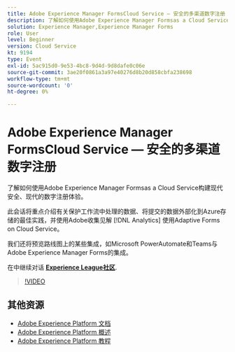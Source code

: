 ```yaml
---
title: Adobe Experience Manager FormsCloud Service — 安全的多渠道数字注册
description: 了解如何使用Adobe Experience Manager Formsas a Cloud Service构建现代安全、现代的数字注册体验。 此会话将重点介绍有关保护工作流中处理的数据、将提交的数据外部化到Azure存储的最佳实践，并使用Adobe收集见解 [!DNL Analytics] 使用Adaptive Forms on Cloud Service。
solution: Experience Manager,Experience Manager Forms
role: User
level: Beginner
version: Cloud Service
kt: 9194
type: Event
exl-id: 5ac915d0-9e53-4bc8-9d4d-9d8dafe0c06e
source-git-commit: 3ae20f0861a3a97e40276d8b20d858cbfa238698
workflow-type: tm+mt
source-wordcount: '0'
ht-degree: 0%

---
```


# Adobe Experience Manager FormsCloud Service — 安全的多渠道数字注册

了解如何使用Adobe Experience Manager Formsas a Cloud Service构建现代安全、现代的数字注册体验。

此会话将重点介绍有关保护工作流中处理的数据、将提交的数据外部化到Azure存储的最佳实践，并使用Adobe收集见解 [!DNL Analytics] 使用Adaptive Forms on Cloud Service。

我们还将预览路线图上的某些集成，如Microsoft PowerAutomate和Teams与Adobe Experience Manager Forms的集成。

在中继续对话 **[Experience League社区](https://adobe.ly/3CQjKgg)**.

>[!VIDEO](https://video.tv.adobe.com/v/337887/?quality=12&learn=on&hidetitle=true)

## 其他资源

- [Adobe Experience Platform 文档](https://experienceleague.adobe.com/docs/experience-platform.html)
- [Adobe Experience Platform 概述](https://experienceleague.adobe.com/docs/experience-platform/landing/home.html?lang=zh-Hans)
- [Adobe Experience Platform 教程](https://experienceleague.adobe.com/docs/platform-learn/tutorials/overview.html?lang=en)
